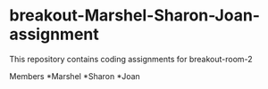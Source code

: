 # breakout-Marshel-Sharon-Joan-assignment
 This repository contains coding assignments for breakout-room-2

 Members
 *Marshel
 *Sharon
 *Joan
